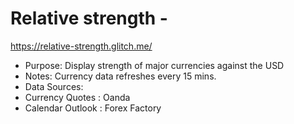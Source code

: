 # Relative strength -
https://relative-strength.glitch.me/
<ul>
<li>Purpose: Display strength of major currencies against the USD</li>
<li>Notes: Currency data refreshes every 15 mins.</li>
<li>Data Sources:</li>
  <li>Currency Quotes : Oanda</li>
  <li>Calendar Outlook : Forex Factory</li>
</ul>

